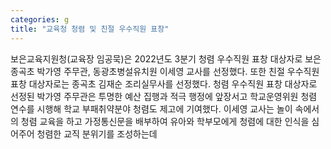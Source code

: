 ```yaml
---
categories: g
title: "교육청 청렴 및 친절 우수직원 표창"
---
```

보은교육지원청(교육장 임공묵)은 2022년도 3분기 청렴 우수직원 표창 대상자로 보은 종곡초 박가영 주무관, 동광초병설유치원 이세영 교사를 선정했다. 또한 친절 우수직원 표창 대상자로는 종곡초 김재순 조리실무사를 선정했다. 청렴 우수직원 표창 대상자로 선정된 박가영 주무관은 투명한 예산 집행과 적극 행정에 앞장서고 학교운영위원 청렴 연수를 시행해 학교 부패취약분야 청렴도 제고에 기여했다. 이세영 교사는 놀이 속에서의 청렴 교육을 하고 가정통신문을 배부하여 유아와 학부모에게 청렴에 대한 인식을 심어주어 청렴한 교직 분위기를 조성하는데